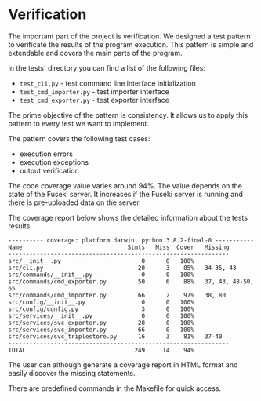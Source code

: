 # Verification

The important part of the project is verification. We designed a test pattern to verificate the results of the program execution. This pattern is simple and extendable and covers the main parts of the program.

In the tests' directory you can find a list of the following files:

* `test_cli.py` - test command line interface initialization
* `test_cmd_importer.py` - test importer interface
* `test_cmd_exporter.py` - test exporter interface

The prime objective of the pattern is consistency. It allows us to apply this pattern to every test we want to implement.

The pattern covers the following test cases:

* execution errors
* execution exceptions
* output verification

The code coverage value varies around 94%. The value depends on the state of the Fuseki server. It increases if the Fuseki server is running and there is pre-uploaded data on the server.

The coverage report below shows the detailed information about the tests results.

```{.shell caption="Coverage report"}
---------- coverage: platform darwin, python 3.8.2-final-0 -----------
Name                              Stmts   Miss  Cover   Missing
---------------------------------------------------------------
src/__init__.py                       0      0   100%
src/cli.py                           20      3    85%   34-35, 43
src/commands/__init__.py              0      0   100%
src/commands/cmd_exporter.py         50      6    88%   37, 43, 48-50, 65
src/commands/cmd_importer.py         66      2    97%   38, 80
src/config/__init__.py                0      0   100%
src/config/config.py                  3      0   100%
src/services/__init__.py              0      0   100%
src/services/svc_exporter.py         28      0   100%
src/services/svc_importer.py         66      0   100%
src/services/svc_triplestore.py      16      3    81%   37-40
---------------------------------------------------------------
TOTAL                               249     14    94%
```

The user can although generate a coverage report in HTML format and easily discover the missing statements.

There are predefined commands in the Makefile for quick access.